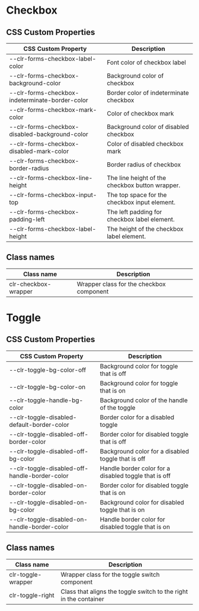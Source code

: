 # Checkbox

## CSS Custom Properties

| CSS Custom Property                             | Description                                     |
| ----------------------------------------------- | ----------------------------------------------- |
| --clr-forms-checkbox-label-color                | Font color of checkbox label                    |
| --clr-forms-checkbox-background-color           | Background color of checkbox                    |
| --clr-forms-checkbox-indeterminate-border-color | Border color of indeterminate checkbox          |
| --clr-forms-checkbox-mark-color                 | Color of checkbox mark                          |
| --clr-forms-checkbox-disabled-background-color  | Background color of disabled checkbox           |
| --clr-forms-checkbox-disabled-mark-color        | Color of disabled checkbox mark                 |
| --clr-forms-checkbox-border-radius              | Border radius of checkbox                       |
| --clr-forms-checkbox-line-height                | The line height of the checkbox button wrapper. |
| --clr-forms-checkbox-input-top                  | The top space for the checkbox input element.   |
| --clr-forms-checkbox-padding-left               | The left padding for checkbox label element.    |
| --clr-forms-checkbox-label-height               | The height of the checkbox label element.       |

## Class names

| Class name           | Description                              |
| -------------------- | ---------------------------------------- |
| clr-checkbox-wrapper | Wrapper class for the checkbox component |

# Toggle

## CSS Custom Properties

| CSS Custom Property                           | Description                                           |
| --------------------------------------------- | ----------------------------------------------------- |
| --clr-toggle-bg-color-off                     | Background color for toggle that is off               |
| --clr-toggle-bg-color-on                      | Background color for toggle that is on                |
| --clr-toggle-handle-bg-color                  | Background color of the handle of the toggle          |
| --clr-toggle-disabled-default-border-color    | Border color for a disabled toggle                    |
| --clr-toggle-disabled-off-border-color        | Border color for disabled toggle that is off          |
| --clr-toggle-disabled-off-bg-color            | Background color for a disabled toggle that is off    |
| --clr-toggle-disabled-off-handle-border-color | Handle border color for a disabled toggle that is off |
| --clr-toggle-disabled-on-border-color         | Border color for disabled toggle that is on           |
| --clr-toggle-disabled-on-bg-color             | Background color for disabled toggle that is on       |
| --clr-toggle-disabled-on-handle-border-color  | Handle border color for disabled toggle that is on    |

## Class names

| Class name         | Description                                                       |
| ------------------ | ----------------------------------------------------------------- |
| clr-toggle-wrapper | Wrapper class for the toggle switch component                     |
| clr-toggle-right   | Class that aligns the toggle switch to the right in the container |

